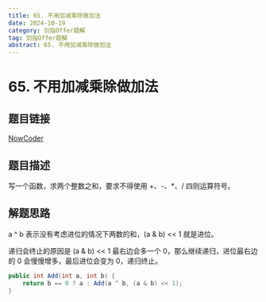 ```yaml
---
title: 65. 不用加减乘除做加法
date: 2024-10-19
category: 剑指Offer题解
tag: 剑指Offer题解
abstract: 65. 不用加减乘除做加法
---
```


# 65. 不用加减乘除做加法

## 题目链接

[NowCoder](https://www.nowcoder.com/practice/59ac416b4b944300b617d4f7f111b215?tpId=13&tqId=11201&tPage=1&rp=1&ru=/ta/coding-interviews&qru=/ta/coding-interviews/question-ranking&from=cyc_github)

## 题目描述

写一个函数，求两个整数之和，要求不得使用 +、-、\*、/ 四则运算符号。

## 解题思路

a ^ b 表示没有考虑进位的情况下两数的和，(a & b) \<\< 1 就是进位。

递归会终止的原因是 (a & b) \<\< 1 最右边会多一个 0，那么继续递归，进位最右边的 0 会慢慢增多，最后进位会变为 0，递归终止。

```java
public int Add(int a, int b) {
    return b == 0 ? a : Add(a ^ b, (a & b) << 1);
}
```
